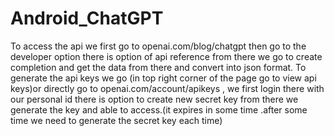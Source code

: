 # Android_ChatGPT

To access the api we first go to openai.com/blog/chatgpt then go to the developer option there is option of api reference from there 
we go to create completion and get the data from there and convert into json format. 
To generate the api keys we go (in top right corner of the page go to view api keys)or directly go to openai.com/account/apikeys , we first login there with our personal id  there is option to create new
secret key from there we generate the key and able to access.(it expires in some time .after some time we need to generate the secret key each time)

